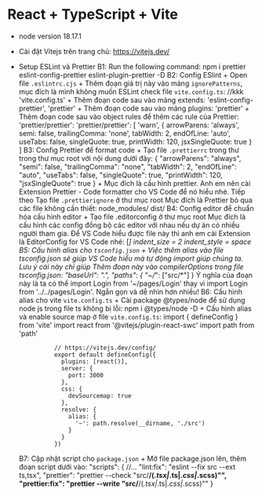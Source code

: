 # React + TypeScript + Vite

- node version 18.17.1
- Cài đặt Vitejs trên trang chủ: https://vitejs.dev/
- Setup ESLint và Prettier
  B1: Run the following command: npm i prettier eslint-config-prettier eslint-plugin-prettier -D
  B2: Config ESlint
      + Open file `.eslintrc.cjs`
      + Thêm đoạn giá trị này vào mảng `ignorePatterns`, mục đích là mình không muốn ESLint check file `vite.config.ts`:
    //kkk
  'vite.config.ts'
      + Thêm đoạn code sau vào mảng extends: 'eslint-config-prettier', 'prettier'
      + Thêm đoạn code sau vào mảng plugins: 'prettier'
      + Thêm đoạn code sau vào object rules để thêm các rule của Prettier: 'prettier/prettier':
              'prettier/prettier': [
                  'warn',
                  {
                    arrowParens: 'always',
                    semi: false,
                    trailingComma: 'none',
                    tabWidth: 2,
                    endOfLine: 'auto',
                    useTabs: false,
                    singleQuote: true,
                    printWidth: 120,
                    jsxSingleQuote: true
                  }
                ]
  B3:  Config Prettier để format code
      + Tạo file `.prettierrc` trong thư trong thư mục root với nội dung dưới đây:
          {
          "arrowParens": "always",
          "semi": false,
          "trailingComma": "none",
          "tabWidth": 2,
          "endOfLine": "auto",
          "useTabs": false,
          "singleQuote": true,
          "printWidth": 120,
          "jsxSingleQuote": true
        }
      + Mục đích là cấu hình prettier. Anh em nên cài Extension Prettier - Code formatter cho VS Code để nó hiểu nhé.
          Tiếp theo Tạo file `.prettierignore` ở thư mục root
          Mục đích là Prettier bỏ qua các file không cần thiết: node_modules/
                                                                dist/
  B4: Config editor để chuẩn hóa cấu hình editor
      + Tạo file .editorconfig ở thư mục root
            Mục đích là cấu hình các config đồng bộ các editor với nhau nếu dự án có nhiều người tham gia.
            Để VS Code hiểu được file này thì anh em cài Extension là EditorConfig for VS Code nhé:
              [*]
            indent_size = 2
            indent_style = space
  B5:  Cấu hính alias cho `tsconfig.json`
      + Việc thêm alias vào file tsconfig.json sẽ giúp VS Code hiểu mà tự động import giúp chúng ta. Lưu ý cái này chỉ giúp
        Thêm đoạn này vào compilerOptions trong file tsconfig.json:
              "baseUrl": ".",
            "paths": {
              "~/*": ["src/*"]
            }
          Ý nghĩa của đoạn này là ta có thể import Login from '~/pages/Login' thay vì import Login from '../../pages/Login'. Ngắn gọn và dễ nhìn hơn nhiều!
  B6: Cấu hình alias cho vite `vite.config.ts`
      + Cài package @types/node để sử dụng node js trong file ts không bị lỗi: npm i @types/node -D
      + Cấu hình alias và enable source map ở file `vite.config.ts`:
              import { defineConfig } from 'vite'
                import react from '@vitejs/plugin-react-swc'
                import path from 'path'
                
                // https://vitejs.dev/config/
                export default defineConfig({
                  plugins: [react()],
                  server: {
                    port: 3000
                  },
                  css: {
                    devSourcemap: true
                  },
                  resolve: {
                    alias: {
                      '~': path.resolve(__dirname, './src')
                    }
                  }
                })
  B7: Cập nhật script cho `package.json`
      + Mở file package.json lên, thêm đoạn script dưới vào:
          "scripts": {
            //...
            "lint:fix": "eslint --fix src --ext ts,tsx",
            "prettier": "prettier --check \"src/**/(*.tsx|*.ts|*.css|*.scss)\"",
            "prettier:fix": "prettier --write \"src/**/(*.tsx|*.ts|*.css|*.scss)\""
        }
      
